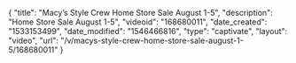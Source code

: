 {
    "title": "Macy’s Style Crew Home Store Sale August 1-5",
    "description": "Home Store Sale August 1-5",
    "videoid": "168680011",
    "date_created": "1533153499",
    "date_modified": "1546466816",
    "type": "captivate",
    "layout": "video",
    "url": "\/v\/macys-style-crew-home-store-sale-august-1-5\/168680011"
}